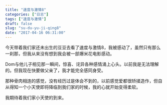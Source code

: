 ```yaml
---
title: "速度与激情8"
categories: ["日志"]
tags: ["速度与激情"]
draft: false
slug: "su-du-yu-ji-qing8"
date: "2017-04-16 06:31:00"
---
```


今天带着我们家还未出生的豆豆去看了速度与激情8，我被感动了，虽然只有那么一刹那，但我从来没有想到我会被一部爆米花电影感动。

Dom与他儿子相见那一瞬间，惊喜、诧异各种感情涌上心头。以前我是无法理解的。但我现在快要做父亲了，我才能完全感同身受。

那种骨肉相连的感觉，没有经历过是体会不到的，以前感觉爱都很矫揉造作，但自从得知一个小天使即将降临到我们家的时候，我的心就开始变得柔软。

我期待着我们家小天使的到来。
